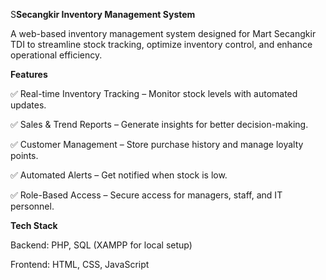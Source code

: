 S**Secangkir Inventory Management System**

A web-based inventory management system designed for Mart Secangkir TDI to streamline stock tracking, optimize inventory control, and enhance operational efficiency.

**Features**

✅ Real-time Inventory Tracking – Monitor stock levels with automated updates.

✅ Sales & Trend Reports – Generate insights for better decision-making.

✅ Customer Management – Store purchase history and manage loyalty points.

✅ Automated Alerts – Get notified when stock is low.

✅ Role-Based Access – Secure access for managers, staff, and IT personnel.


**Tech Stack**

Backend: PHP, SQL (XAMPP for local setup)

Frontend: HTML, CSS, JavaScript

